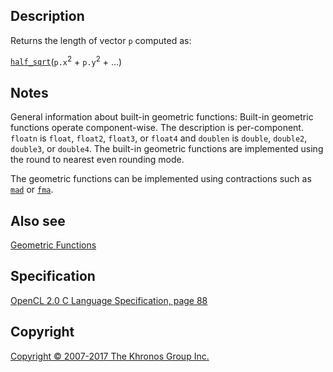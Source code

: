 
## Description

Returns the length of vector `p` computed as:

[`half_sqrt`](sqrt.html)(`p.x`<sup>2</sup> + `p.y`<sup>2</sup> + …​)

## Notes

General information about built-in geometric functions: Built-in
geometric functions operate component-wise. The description is
per-component. `floatn` is `float`, `float2`, `float3`, or `float4` and
`doublen` is `double`, `double2`, `double3`, or `double4`. The built-in
geometric functions are implemented using the round to nearest even
rounding mode.

The geometric functions can be implemented using contractions such as
[`mad`](mad.html) or [`fma`](fma.html).

## Also see

[Geometric Functions](geometricFunctions.html)

## Specification

[OpenCL 2.0 C Language Specification, page
88](https://www.khronos.org/registry/cl/specs/opencl-2.0-openclc.pdf#page=88)

## Copyright

[Copyright © 2007-2017 The Khronos Group Inc.](copyright.html)
